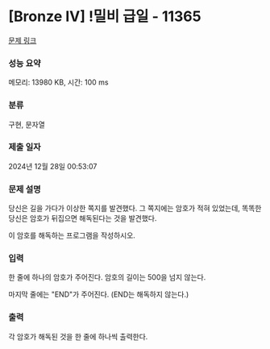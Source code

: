 # [Bronze IV] !밀비 급일 - 11365 

[문제 링크](https://www.acmicpc.net/problem/11365) 

### 성능 요약

메모리: 13980 KB, 시간: 100 ms

### 분류

구현, 문자열

### 제출 일자

2024년 12월 28일 00:53:07

### 문제 설명

<p>당신은 길을 가다가 이상한 쪽지를 발견했다. 그 쪽지에는 암호가 적혀 있었는데, 똑똑한 당신은 암호가 뒤집으면 해독된다는 것을 발견했다.</p>

<p>이 암호를 해독하는 프로그램을 작성하시오.</p>

### 입력 

 <p>한 줄에 하나의 암호가 주어진다. 암호의 길이는 500을 넘지 않는다.</p>

<p>마지막 줄에는 "END"가 주어진다. (END는 해독하지 않는다.)</p>

### 출력 

 <p>각 암호가 해독된 것을 한 줄에 하나씩 출력한다.</p>

